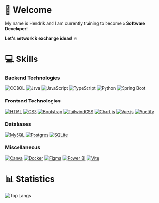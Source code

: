 # 👋 Welcome
My name is Hendrik and I am currently training to become a **Software Developer**!

**Let's network & exchange ideas!** 🔥

# 💻 Skills 
### Backend Technologies
  <div>
    <img src="https://img.shields.io/badge/COBOL-%23007A5E.svg?style=flat-square&logo=cobol&logoColor=white" alt="COBOL">
    <img src="https://img.shields.io/badge/Java-%23ED8B00.svg?logo=openjdk&logoColor=white" alt="Java">
    <img src="https://img.shields.io/badge/JavaScript-F7DF1E?logo=javascript&logoColor=000" alt="JavaScript">
    <img src="https://img.shields.io/badge/TypeScript-3178C6?logo=typescript&logoColor=fff" alt="TypeScript">
    <img src="https://img.shields.io/badge/Python-%233776AB.svg?style=flat-square&logo=python&logoColor=white" alt="Python">
    <img src="https://img.shields.io/badge/Spring%20Boot-6DB33F?logo=springboot&logoColor=fff" alt="Spring Boot">
  </div>

### Frontend Technologies
[![HTML](https://img.shields.io/badge/HTML-%23E34F26.svg?logo=html5&logoColor=white)](#)
[![CSS](https://img.shields.io/badge/CSS-1572B6?logo=css3&logoColor=fff)](#)
[![Bootstrap](https://img.shields.io/badge/Bootstrap-7952B3?logo=bootstrap&logoColor=fff)](#)
[![TailwindCSS](https://img.shields.io/badge/Tailwind%20CSS-%2338B2AC.svg?logo=tailwind-css&logoColor=white)](#)
[![Chart.js](https://img.shields.io/badge/Chart.js-FF6384?logo=chartdotjs&logoColor=fff)](#)
[![Vue.js](https://img.shields.io/badge/Vue.js-4FC08D?logo=vuedotjs&logoColor=fff)](#)
[![Vuetify](https://img.shields.io/badge/Vuetify-1867C0?logo=vuetify&logoColor=fff)](#)

### Databases
[![MySQL](https://img.shields.io/badge/MySQL-4479A1?logo=mysql&logoColor=fff)](#)
[![Postgres](https://img.shields.io/badge/Postgres-%23316192.svg?logo=postgresql&logoColor=white)](#)
[![SQLite](https://img.shields.io/badge/SQLite-%2307405e.svg?logo=sqlite&logoColor=white)](#)

### Miscellaneous
[![Canva](https://img.shields.io/badge/Canva-%2300C4CC.svg?&logo=Canva&logoColor=white)](#)
[![Docker](https://img.shields.io/badge/Docker-2496ED?logo=docker&logoColor=fff)](#)
[![Figma](https://img.shields.io/badge/Figma-F24E1E?logo=figma&logoColor=white)](#)
[![Power BI](https://custom-icon-badges.demolab.com/badge/Power%20BI-F1C912?logo=power-bi&logoColor=fff)](#)
[![Vite](https://img.shields.io/badge/Vite-646CFF?logo=vite&logoColor=fff)](#)

# 📊 Statistics
![Top Langs](https://github-readme-stats.vercel.app/api/top-langs/?username=HendrikD2005&hide_progress=false)
